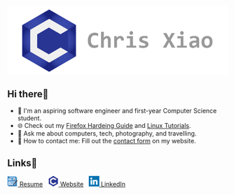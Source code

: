 ![Chris Xiao](https://raw.githubusercontent.com/chrisx8/chrisx8/main/images/banner.png)

## Hi there👋

- 💼 I'm an aspiring software engineer and first-year Computer Science student.
- 🌐 Check out my [Firefox Hardeing Guide](https://chrisx.xyz/blog/yet-another-firefox-hardening-guide/) and [Linux Tutorials](https://chrisx.xyz/blog/tag/linux/).
- 💬 Ask me about computers, tech, photography, and travelling.
- 📧 How to contact me: Fill out the [contact form](https://chrisx.xyz/contact/) on my website.

## Links🔗

[![](https://raw.githubusercontent.com/chrisx8/chrisx8/main/images/resume.png) Resume](https://chrisx.xyz/media/chrisxiao_resume_web.pdf) &nbsp; 
[![](https://raw.githubusercontent.com/chrisx8/chrisx8/main/images/website.png) Website](https://chrisx.xyz/) &nbsp; 
[![](https://raw.githubusercontent.com/chrisx8/chrisx8/main/images/linkedin.png) LinkedIn](https://www.linkedin.com/in/chris-xiao)
